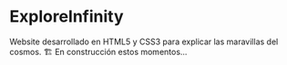 # ExploreInfinity
Website desarrollado en HTML5 y CSS3 para explicar las maravillas del cosmos.
🏗️ En construcción estos momentos...
